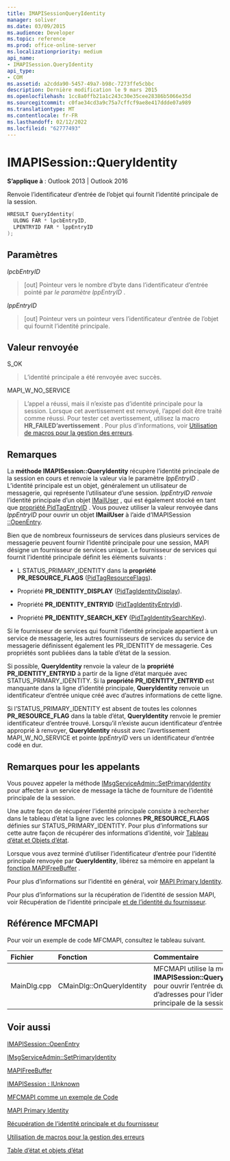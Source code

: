 ```yaml
---
title: IMAPISessionQueryIdentity
manager: soliver
ms.date: 03/09/2015
ms.audience: Developer
ms.topic: reference
ms.prod: office-online-server
ms.localizationpriority: medium
api_name:
- IMAPISession.QueryIdentity
api_type:
- COM
ms.assetid: a2cdda90-5457-49a7-b98c-7273ffe5cbbc
description: Dernière modification le 9 mars 2015
ms.openlocfilehash: 1cc8a0ffb21a1c243c30e35cee28386b5066e35d
ms.sourcegitcommit: c0fae34cd3a9c75a7cffcf9ae8e417ddde07a989
ms.translationtype: MT
ms.contentlocale: fr-FR
ms.lasthandoff: 02/12/2022
ms.locfileid: "62777493"
---
```

# <a name="imapisessionqueryidentity"></a>IMAPISession::QueryIdentity

  
  
**S’applique à** : Outlook 2013 | Outlook 2016 
  
Renvoie l’identificateur d’entrée de l’objet qui fournit l’identité principale de la session.
  
```cpp
HRESULT QueryIdentity(
  ULONG FAR * lpcbEntryID,
  LPENTRYID FAR * lppEntryID
);
```

## <a name="parameters"></a>Paramètres

 _lpcbEntryID_
  
> [out] Pointeur vers le nombre d’byte dans l’identificateur d’entrée pointé par  _le paramètre lppEntryID_ . 
    
 _lppEntryID_
  
> [out] Pointeur vers un pointeur vers l’identificateur d’entrée de l’objet qui fournit l’identité principale.
    
## <a name="return-value"></a>Valeur renvoyée

S_OK 
  
> L’identité principale a été renvoyée avec succès.
    
MAPI_W_NO_SERVICE 
  
> L’appel a réussi, mais il n’existe pas d’identité principale pour la session. Lorsque cet avertissement est renvoyé, l’appel doit être traité comme réussi. Pour tester cet avertissement, utilisez la macro **HR_FAILED’avertissement** . Pour plus d’informations, voir [Utilisation de macros pour la gestion des erreurs](using-macros-for-error-handling.md).
    
## <a name="remarks"></a>Remarques

La **méthode IMAPISession::QueryIdentity** récupère l’identité principale de la session en cours et renvoie la valeur via le paramètre  _lppEntryID_ . L’identité principale est un objet, généralement un utilisateur de messagerie, qui représente l’utilisateur d’une session.  _lppEntryID renvoie_ l’identité principale d’un objet [IMailUser](imailuserimapiprop.md) , qui est également stocké en tant que [propriété PidTagEntryID](pidtagentryid-canonical-property.md) . Vous pouvez utiliser la valeur renvoyée dans  _lppEntryID_ pour ouvrir un objet **IMailUser** à l’aide d’IMAPISession [::OpenEntry](imapisession-openentry.md).
  
Bien que de nombreux fournisseurs de services dans plusieurs services de messagerie peuvent fournir l’identité principale pour une session, MAPI désigne un fournisseur de services unique. Le fournisseur de services qui fournit l’identité principale définit les éléments suivants :
  
- L STATUS_PRIMARY_IDENTITY dans la **propriété PR_RESOURCE_FLAGS** ([PidTagResourceFlags](pidtagresourceflags-canonical-property.md)).
    
- Propriété **PR_IDENTITY_DISPLAY** ([PidTagIdentityDisplay](pidtagidentitydisplay-canonical-property.md)).
    
- Propriété **PR_IDENTITY_ENTRYID** ([PidTagIdentityEntryId](pidtagidentityentryid-canonical-property.md)).
    
- Propriété **PR_IDENTITY_SEARCH_KEY** ([PidTagIdentitySearchKey](pidtagidentitysearchkey-canonical-property.md)).
    
Si le fournisseur de services qui fournit l’identité principale appartient à un service de messagerie, les autres fournisseurs de services du service de messagerie définissent également les PR_IDENTITY de messagerie. Ces propriétés sont publiées dans la table d’état de la session. 
  
Si possible, **QueryIdentity** renvoie la valeur de la **propriété PR_IDENTITY_ENTRYID** à partir de la ligne d’état marquée avec STATUS_PRIMARY_IDENTITY. Si la **propriété PR_IDENTITY_ENTRYID** est manquante dans la ligne d’identité principale, **QueryIdentity** renvoie un identificateur d’entrée unique créé avec d’autres informations de cette ligne. 
  
Si l’STATUS_PRIMARY_IDENTITY est absent de toutes les colonnes **PR_RESOURCE_FLAG** dans la table d’état, **QueryIdentity** renvoie le premier identificateur d’entrée trouvé. Lorsqu’il n’existe aucun identificateur d’entrée approprié à renvoyer, **QueryIdentity** réussit avec l’avertissement MAPI_W_NO_SERVICE et pointe  _lppEntryID_ vers un identificateur d’entrée codé en dur. 
  
## <a name="notes-to-callers"></a>Remarques pour les appelants

Vous pouvez appeler la méthode [IMsgServiceAdmin::SetPrimaryIdentity](imsgserviceadmin-setprimaryidentity.md) pour affecter à un service de message la tâche de fourniture de l’identité principale de la session. 
  
Une autre façon de récupérer l’identité principale consiste à rechercher dans le tableau d’état la ligne avec les colonnes **PR_RESOURCE_FLAGS** définies sur STATUS_PRIMARY_IDENTITY. Pour plus d’informations sur cette autre façon de récupérer des informations d’identité, voir [Tableau d’état et Objets d’état](status-table-and-status-objects.md).
  
Lorsque vous avez terminé d’utiliser l’identificateur d’entrée pour l’identité principale renvoyée par **QueryIdentity**, libérez sa mémoire en appelant la [fonction MAPIFreeBuffer](mapifreebuffer.md) . 
  
Pour plus d’informations sur l’identité en général, voir [MAPI Primary Identity](mapi-primary-identity.md). 
  
Pour plus d’informations sur la récupération de l’identité de session MAPI, voir Récupération de l’identité principale [et de l’identité du fournisseur](retrieving-primary-and-provider-identity.md). 
  
## <a name="mfcmapi-reference"></a>Référence MFCMAPI

Pour voir un exemple de code MFCMAPI, consultez le tableau suivant.
  
|**Fichier**|**Fonction**|**Commentaire**|
|:-----|:-----|:-----|
|MainDlg.cpp  <br/> |CMainDlg::OnQueryIdentity  <br/> |MFCMAPI utilise la méthode **IMAPISession::QueryIdentity** pour ouvrir l’entrée du carnet d’adresses pour l’identité principale de la session. |
   
## <a name="see-also"></a>Voir aussi



[IMAPISession::OpenEntry](imapisession-openentry.md)
  
[IMsgServiceAdmin::SetPrimaryIdentity](imsgserviceadmin-setprimaryidentity.md)
  
[MAPIFreeBuffer](mapifreebuffer.md)
  
[IMAPISession : IUnknown](imapisessioniunknown.md)


[MFCMAPI comme un exemple de Code](mfcmapi-as-a-code-sample.md)
  
[MAPI Primary Identity](mapi-primary-identity.md)
  
[Récupération de l’identité principale et du fournisseur](retrieving-primary-and-provider-identity.md)
  
[Utilisation de macros pour la gestion des erreurs](using-macros-for-error-handling.md)
  
[Table d’état et objets d’état](status-table-and-status-objects.md)

